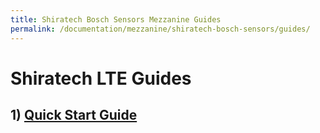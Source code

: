 ```yaml
---
title: Shiratech Bosch Sensors Mezzanine Guides
permalink: /documentation/mezzanine/shiratech-bosch-sensors/guides/
---
```


# Shiratech LTE Guides

## 1) [Quick Start Guide](quickstart.md)

